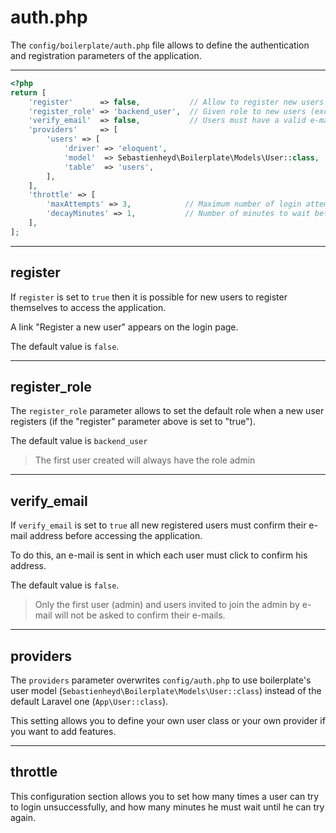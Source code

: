 # auth.php

The `config/boilerplate/auth.php` file allows to define the authentication and registration parameters of the application.


---

```php
<?php
return [
    'register'      => false,           // Allow to register new users on backend login page
    'register_role' => 'backend_user',  // Given role to new users (except the first one who is admin)
    'verify_email'  => false,           // Users must have a valid e-mail (a verification email is sent when a user registers)
    'providers'     => [
        'users' => [
            'driver' => 'eloquent',
            'model'  => Sebastienheyd\Boilerplate\Models\User::class,
            'table'  => 'users',
        ],
    ],
    'throttle' => [
        'maxAttempts' => 3,            // Maximum number of login attempts to allow
        'decayMinutes' => 1,           // Number of minutes to wait before login will be available again
    ],
];
```

---

## register

If `register` is set to `true` then it is possible for new users to register themselves to access the application.

A link "Register a new user" appears on the login page.

The default value is `false`.

---

## register_role

The `register_role` parameter allows to set the default role when a new user registers (if the "register" parameter
above is set to "true").

The default value is `backend_user`

> The first user created will always have the role admin

---

## verify_email

If `verify_email` is set to `true` all new registered users must confirm their e-mail address before accessing the application.

To do this, an e-mail is sent in which each user must click to confirm his address.

The default value is `false`.

> Only the first user (admin) and users invited to join the admin by e-mail will not be asked to confirm their e-mails.

---

## providers

The `providers` parameter overwrites `config/auth.php` to use boilerplate's user model
(`Sebastienheyd\Boilerplate\Models\User::class`) instead of the default Laravel one (`App\User::class`).

This setting allows you to define your own user class or your own provider if you want to add features.

---

## throttle

This configuration section allows you to set how many times a user can try to login unsuccessfully, and how many minutes
he must wait until he can try again. 